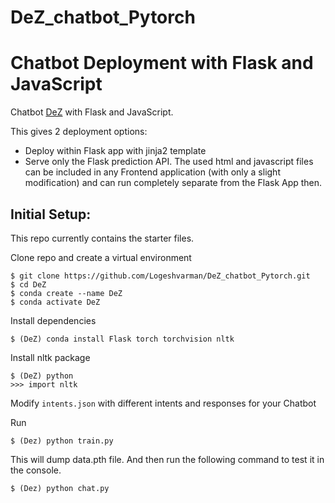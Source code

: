 # DeZ_chatbot_Pytorch

# Chatbot Deployment with Flask and JavaScript

Chatbot [DeZ](https://github.com/Logeshvarman/DeZ_chatbot_Pytorch)  with Flask and JavaScript.

This gives 2 deployment options:
- Deploy within Flask app with jinja2 template
- Serve only the Flask prediction API. The used html and javascript files can be included in any Frontend application (with only a slight modification) and can run completely separate from the Flask App then.

## Initial Setup:
This repo currently contains the starter files.

Clone repo and create a virtual environment
```
$ git clone https://github.com/Logeshvarman/DeZ_chatbot_Pytorch.git
$ cd DeZ
$ conda create --name DeZ
$ conda activate DeZ
```
Install dependencies
```
$ (DeZ) conda install Flask torch torchvision nltk
```
Install nltk package
```
$ (DeZ) python
>>> import nltk
```

Modify `intents.json` with different intents and responses for your Chatbot

Run
```
$ (Dez) python train.py
```
This will dump data.pth file. And then run
the following command to test it in the console.
```
$ (Dez) python chat.py

```
